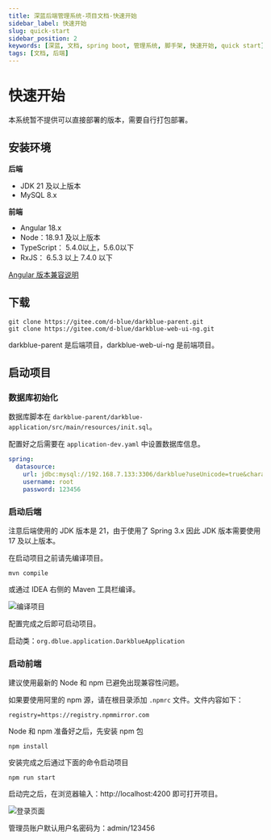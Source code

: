 ```yaml
---
title: 深蓝后端管理系统-项目文档-快速开始
sidebar_label: 快速开始
slug: quick-start
sidebar_position: 2
keywords: [深蓝, 文档, spring boot, 管理系统, 脚手架, 快速开始, quick start]
tags: [文档, 后端]
---
```


# 快速开始

本系统暂不提供可以直接部署的版本，需要自行打包部署。

## 安装环境

**后端**

- JDK 21 及以上版本
- MySQL 8.x

**前端**

- Angular 18.x
- Node：18.9.1 及以上版本
- TypeScript： 5.4.0以上，5.6.0以下
- RxJS： 6.5.3 以上 7.4.0 以下

[Angular 版本兼容说明](https://angular.dev/reference/versions)

## 下载

```shell
git clone https://gitee.com/d-blue/darkblue-parent.git
git clone https://gitee.com/d-blue/darkblue-web-ui-ng.git
```

darkblue-parent 是后端项目，darkblue-web-ui-ng 是前端项目。

## 启动项目

### 数据库初始化

数据库脚本在 `darkblue-parent/darkblue-application/src/main/resources/init.sql`。

配置好之后需要在 `application-dev.yaml` 中设置数据库信息。

```yaml
spring:
  datasource:
    url: jdbc:mysql://192.168.7.133:3306/darkblue?useUnicode=true&characterEncoding=utf8&zeroDateTimeBehavior=convertToNull&useSSL=true&serverTimezone=GMT%2B8
    username: root
    password: 123456
```

### 启动后端

注意后端使用的 JDK 版本是 21，由于使用了 Spring 3.x 因此 JDK 版本需要使用 17 及以上版本。

在启动项目之前请先编译项目。

```shell
mvn compile
```

或通过 IDEA 右侧的 Maven 工具栏编译。

![编译项目](https://jaune162.oss-cn-hangzhou.aliyuncs.com/images/blog/20240717/cf84651e13b74844809d5655426087ac.png)

配置完成之后即可启动项目。

启动类：`org.dblue.application.DarkblueApplication`

### 启动前端

建议使用最新的 Node 和 npm 已避免出现兼容性问题。

如果要使用阿里的 npm 源，请在根目录添加 `.npmrc` 文件。文件内容如下：

```
registry=https://registry.npmmirror.com
```

Node 和 npm 准备好之后，先安装 npm 包

```
npm install
```

安装完成之后通过下面的命令启动项目

```
npm run start
```

启动完之后，在浏览器输入：http://localhost:4200 即可打开项目。

![登录页面](https://jaune162.oss-cn-hangzhou.aliyuncs.com/images/blog/20240717/01866b61013e43cb85d5b1ce3434055d.png)


管理员账户默认用户名密码为：admin/123456